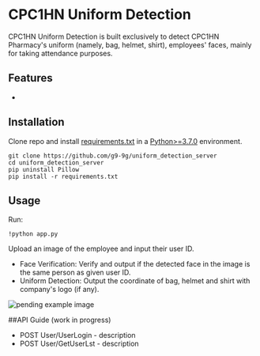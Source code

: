 # CPC1HN Uniform Detection

CPC1HN Uniform Detection is built exclusively to detect CPC1HN Pharmacy's uniform (namely, bag, helmet, shirt), employees' faces, mainly for taking attendance purposes. 

## Features
* 

## Installation
Clone repo and install [requirements.txt](https://github.com/g9-9g/uniform_detection_server/blob/main/requirements.txt) in a [Python>=3.7.0](https://www.python.org/) environment.

```
git clone https://github.com/g9-9g/uniform_detection_server
cd uniform_detection_server
pip uninstall Pillow
pip install -r requirements.txt
```

## Usage
Run:
```
!python app.py
```

Upload an image of the employee and input their user ID. 
* Face Verification: Verify and output if the detected face in the image is the same person as given user ID.
* Uniform Detection: Output the coordinate of bag, helmet and shirt with company's logo (if any).

![pending example image](imglink.png)

##API Guide (work in progress)
* POST User/UserLogin - description
* POST User/GetUserLst - description


